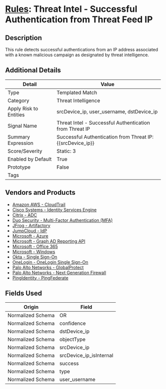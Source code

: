 # [Rules](README.md): Threat Intel - Successful Authentication from Threat Feed IP

## Description
This rule detects successful authentications from an IP address associated with a known malicious campaign as designated by threat intelligence.

## Additional Details
|Detail|Value|
|----|----|
|Type|Templated Match|
|Category|Threat Intelligence|
|Apply Risk to Entities|srcDevice_ip, user_username, dstDevice_ip|
|Signal Name|Threat Intel - Successful Authentication from Threat IP|
|Summary Expression|Successful Authentication from Threat IP: {{srcDevice_ip}}|
|Score/Severity|Static: 3|
|Enabled by Default|True|
|Prototype|False|
|Tags||
## Vendors and Products
- [Amazon AWS - CloudTrail](../products/033624b0-218e-4dcb-b93f-0f1fb1806c56.md)
- [Cisco Systems - Identity Services Engine](../products/153794da-09e8-48fe-b511-1306fbb94d07.md)
- [Citrix - ADC](../products/d3606245-76d3-4173-a2fe-832c0e71b0f9.md)
- [Duo Security - Multi-Factor Authentication (MFA)](../products/acb7e80e-2b66-496c-ba2e-1e7c3933a98e.md)
- [JFrog - Artifactory](../products/abe4975e-de65-4f82-8b35-e6ce392e165c.md)
- [JumpCloud - IdP](../products/1ed80351-d779-4f1f-9ddb-b3881f19d487.md)
- [Microsoft - Azure](../products/a1225af5-e778-4068-a9a2-47da93d1ff24.md)
- [Microsoft - Graph AD Reporting API](../products/fe5a3e8b-8b6e-44c7-92a8-adfb20df5c75.md)
- [Microsoft - Office 365](../products/d3ed003d-5ddd-4c7a-bea5-63eae6311833.md)
- [Microsoft - Windows](../products/1ff7546c-cb36-4a24-87f7-89d2cecc5761.md)
- [Okta - Single Sign-On](../products/51278354-d6b5-4c8e-a8fd-8197df334e67.md)
- [OneLogin - OneLogin Single Sign-On](../products/e43ba0e4-1e3f-40c6-8bca-cb06a656a40b.md)
- [Palo Alto Networks - GlobalProtect](../products/b0fe0dde-4e19-4712-957b-1ea7418c132e.md)
- [Palo Alto Networks - Next Generation Firewall](../products/46f5fa2c-1a62-4692-82ad-ed87800a0adb.md)
- [PingIdentity - PingFederate](../products/b0a0ae6d-dd5b-450c-9d68-36d6c61c67b0.md)


## Fields Used

|Origin|Field|
|----|----|
|Normalized Schema|OR|
|Normalized Schema|confidence|
|Normalized Schema|dstDevice_ip|
|Normalized Schema|objectType|
|Normalized Schema|srcDevice_ip|
|Normalized Schema|srcDevice_ip_isInternal|
|Normalized Schema|success|
|Normalized Schema|type|
|Normalized Schema|user_username|


